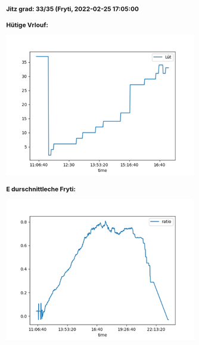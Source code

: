 ### Jitz grad: 33/35 (Fryti, 2022-02-25 17:05:00

### Hütige Vrlouf:
![Graph](Today.png)

### E durschnittleche Fryti:
![Graph](Fryti.png)